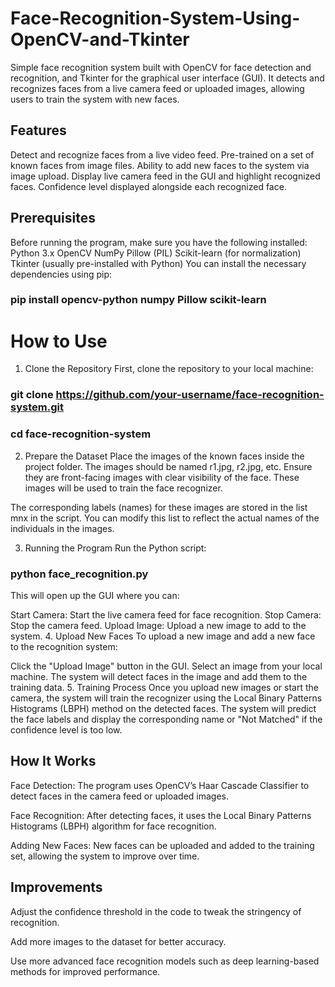 # Face-Recognition-System-Using-OpenCV-and-Tkinter
Simple face recognition system built with OpenCV for face detection and recognition, and Tkinter for the graphical user interface (GUI). It detects and recognizes faces from a live camera feed or uploaded images, allowing users to train the system with new faces.

## Features
Detect and recognize faces from a live video feed.
Pre-trained on a set of known faces from image files.
Ability to add new faces to the system via image upload.
Display live camera feed in the GUI and highlight recognized faces.
Confidence level displayed alongside each recognized face.

## Prerequisites
Before running the program, make sure you have the following installed:
Python 3.x
OpenCV
NumPy
Pillow (PIL)
Scikit-learn (for normalization)
Tkinter (usually pre-installed with Python)
You can install the necessary dependencies using pip:

### pip install opencv-python numpy Pillow scikit-learn
# How to Use
1. Clone the Repository
First, clone the repository to your local machine:
### git clone https://github.com/your-username/face-recognition-system.git
### cd face-recognition-system
2. Prepare the Dataset
Place the images of the known faces inside the project folder. The images should be named r1.jpg, r2.jpg, etc. Ensure they are front-facing images with clear visibility of the face. These images will be used to train the face recognizer.

The corresponding labels (names) for these images are stored in the list mnx in the script. You can modify this list to reflect the actual names of the individuals in the images.

3. Running the Program
Run the Python script:

 ### python face_recognition.py
This will open up the GUI where you can:

Start Camera: Start the live camera feed for face recognition.
Stop Camera: Stop the camera feed.
Upload Image: Upload a new image to add to the system.
4. Upload New Faces
To upload a new image and add a new face to the recognition system:

Click the "Upload Image" button in the GUI.
Select an image from your local machine.
The system will detect faces in the image and add them to the training data.
5. Training Process
Once you upload new images or start the camera, the system will train the recognizer using the Local Binary Patterns Histograms (LBPH) method on the detected faces. The system will predict the face labels and display the corresponding name or "Not Matched" if the confidence level is too low.

## How It Works
Face Detection: The program uses OpenCV’s Haar Cascade Classifier to detect faces in the camera feed or uploaded images.

Face Recognition: After detecting faces, it uses the Local Binary Patterns Histograms (LBPH) algorithm for face recognition.

Adding New Faces: New faces can be uploaded and added to the training set, allowing the system to improve over time.
## Improvements
Adjust the confidence threshold in the code to tweak the stringency of recognition.

Add more images to the dataset for better accuracy.

Use more advanced face recognition models such as deep learning-based methods for improved performance.
